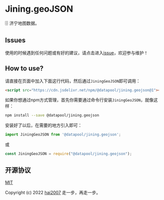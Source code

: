 # Jining.geoJSON
🗄️ 济宁地图数据。

## Issues
使用的时候遇到任何问题或有好的建议，请点击进入[issue](https://github.com/hai2007/datapool/issues)，欢迎参与维护！

## How to use?

请直接在页面中加入下面这行代码，然后通过```JiningGeoJSON```即可调用：

```html
<script src="https://cdn.jsdelivr.net/npm/@datapool/jining.geojson@1"></script>
```

如果你想通过npm方式管理，首先你需要通过命令行安装``````JiningGeoJSON``````，就像这样：

```bash
npm install --save @datapool/jining.geojson
```

安装好了以后，在需要的地方引入即可：

```js
import JiningGeoJSON from '@datapool/jining.geojson';
```

或

```js
const JiningGeoJSON = require("@datapool/jining.geojson");
```

开源协议
---------------------------------------
[MIT](https://github.com/hai2007/datapool/blob/master/LICENSE)

Copyright (c) 2022 [hai2007](https://hai2007.gitee.io/sweethome/) 走一步，再走一步。
